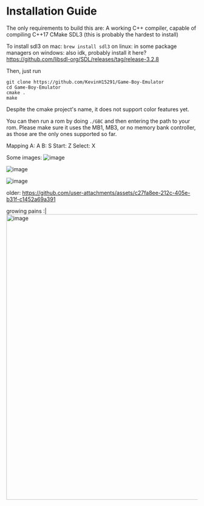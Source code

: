 Installation Guide
==============

The only requirements to build this are:
A working C++ compiler, capable of compiling C++17
CMake
SDL3 (this is probably the hardest to install)

To install sdl3 
on mac: `brew install sdl3`
on linux: in some package managers
on windows: also idk, probably install it here? https://github.com/libsdl-org/SDL/releases/tag/release-3.2.8

Then, just run 

```
git clone https://github.com/KevinH15291/Game-Boy-Emulator
cd Game-Boy-Emulator
cmake .
make
```


Despite the cmake project's name, it does not support color features yet.

You can then run a rom by doing `./GBC` and then entering the path to your rom. Please make sure it uses the MB1, MB3, or no memory bank controller, as those are the only ones supported so far.

Mapping
A: A
B: S
Start: Z
Select: X

Some images:
![image](https://github.com/user-attachments/assets/df287824-9dcd-4e75-878e-453c6f37ebd3)

![image](https://github.com/user-attachments/assets/864c7126-42e9-4233-b07e-1c5d19c8aa7c)

![image](https://github.com/user-attachments/assets/06c53c0a-8065-4ae2-84d5-715ba7d5ead6)

older:
https://github.com/user-attachments/assets/c27fa8ee-212c-405e-b31f-c1452a69a391

growing pains :|
<img width="752" alt="image" src="https://github.com/user-attachments/assets/d98fe28b-0d0e-414b-a6a9-6d18887bf367" />



